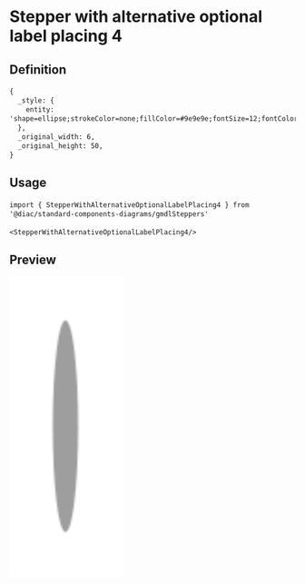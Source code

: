 # Stepper with alternative optional label placing 4

## Definition

```
{
  _style: { 
    entity: 'shape=ellipse;strokeColor=none;fillColor=#9e9e9e;fontSize=12;fontColor=#ffffff;html=1;',
  },
  _original_width: 6,
  _original_height: 50,
}
```

## Usage

```
import { StepperWithAlternativeOptionalLabelPlacing4 } from '@diac/standard-components-diagrams/gmdlSteppers'

<StepperWithAlternativeOptionalLabelPlacing4/>
```

## Preview

<img src="./stepper-with-alternative-optional-label-placing-4.png" width="200"/>
